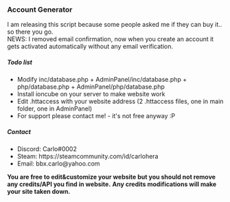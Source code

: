 
<h3> Account Generator </h3> 
I am releasing this script because some people asked me if they can buy it.. so there you go.
<br>
NEWS: I removed email confirmation, now when you create an account it gets activated automatically without any email verification.
<h5> Todo list </h5>
<ul>
  <li>Modify inc/database.php + AdminPanel/inc/database.php + php/database.php + AdminPanel/php/database.php </li>
  <li>Install ioncube on your server to make website work </li>
  <li>Edit .httaccess with your website address (<font color"red">2 .httaccess files</font>, one in main folder, one in AdminPanel)</li>
  <li>For support please contact me! - it's not free anyway :P</li>
  </ul>
  <h5> Contact </h5>
  <ul>
  <li> Discord: Carlo#0002</li>
  <li> Steam: https://steamcommunity.com/id/carlohera</li>
  <li> Email: bbx.carlo@yahoo.com</li>
  </ul>
  <strong>You are free to edit&customize your website but you should not remove any credits/API you find in website.</strong>
  <strong>Any credits modifications will make your site taken down.</strong>
